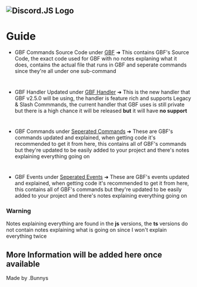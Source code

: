 ![Discord.JS Logo](https://camo.githubusercontent.com/d55d8a7f07a103454ebb77b653d9600ce27e011f78395d9713b432c8c011c76a/68747470733a2f2f646973636f72642e6a732e6f72672f7374617469632f6c6f676f2e737667)
-----------
# Guide
- GBF Commands Source Code under [GBF](https://github.com/DepressedBunnys/Discord.JS-Bot-Commands/tree/main/GBF)
➜ This contains GBF's Source Code, the exact code used for GBF with no notes explaning what it does, contains the actual file that runs in GBF and seperate commands since they're all under one sub-command
#
- GBF Handler Updated under [GBF Handler](https://github.com/DepressedBunnys/Discord.JS-Bot-Commands/tree/main/GBF%20Handler)
➜ This is the new handler that GBF v2.5.0 will be using, the handler is feature rich and supports Legacy & Slash Commmands, the current handler that GBF uses is still private but there is a high chance it will be released **but** it will have **no support**
# 
- GBF Commands under [Seperated Commands](https://github.com/DepressedBunnys/Discord.JS-Bot-Commands/tree/main/Separated%20Commands)
➜ These are GBF's commands updated and explained, when getting code it's recommended to get it from here, this contains all of GBF's commands but they're updated to be easily added to your project and there's notes explaining everything going on
#
- GBF Events under [Seperated Events](https://github.com/DepressedBunnys/Discord.JS-Bot-Commands/tree/main/Seperated%20Events)
➜ These are GBF's events updated and explained, when getting code it's recommended to get it from here, this contains all of GBF's commands but they're updated to be easily added to your project and there's notes explaining everything going on

### Warning
Notes explaining everything are found in the **js** versions, the **ts** versions do not contain notes explaining what is going on since I won't explain everything twice

## More Information will be added here once available

Made by .Bunnys
